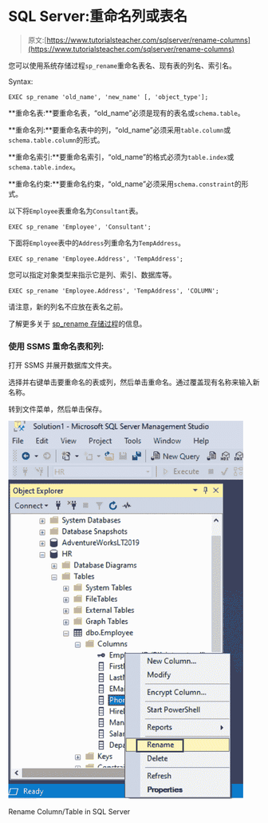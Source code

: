 # SQL Server:重命名列或表名

> 原文:[https://www.tutorialsteacher.com/sqlserver/rename-columns](https://www.tutorialsteacher.com/sqlserver/rename-columns)

您可以使用系统存储过程`sp_rename`重命名表名、现有表的列名、索引名。

Syntax:

```
EXEC sp_rename 'old_name', 'new_name' [, 'object_type']; 
```

**重命名表:**要重命名表，“old_name”必须是现有的表名或`schema.table`。

**重命名列:**要重命名表中的列，“old_name”必须采用`table.column`或`schema.table.column`的形式。

**重命名索引:**要重命名索引，“old_name”的格式必须为`table.index`或`schema.table.index`。

**重命名约束:**要重命名约束，“old_name”必须采用`schema.constraint`的形式。

以下将`Employee`表重命名为`Consultant`表。

```
EXEC sp_rename 'Employee', 'Consultant'; 
```

下面将`Employee`表中的`Address`列重命名为`TempAddress`。

```
EXEC sp_rename 'Employee.Address', 'TempAddress'; 
```

您可以指定对象类型来指示它是列、索引、数据库等。

```
EXEC sp_rename 'Employee.Address', 'TempAddress', 'COLUMN'; 
```

请注意，新的列名不应放在表名之前。

了解更多关于 [sp_rename 存储过程](https://docs.microsoft.com/en-us/sql/relational-databases/system-stored-procedures/sp-rename-transact-sql)的信息。

### 使用 SSMS 重命名表和列:

打开 SSMS 并展开数据库文件夹。

选择并右键单击要重命名的表或列，然后单击重命名。通过覆盖现有名称来输入新名称。

转到文件菜单，然后单击保存。

[![](img/5e6b52bcc9dbecf41da15462aab6d1a9.png)](../../Content/images/sqlserver/alter-table5.png)

Rename Column/Table in SQL Server

